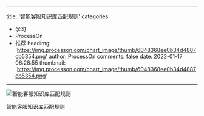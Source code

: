 
---
title: '智能客服知识库匹配规则'
categories: 
 - 学习
 - ProcessOn
 - 推荐
headimg: 'https://img.processon.com/chart_image/thumb/6048368ee0b34d4887cb5354.png'
author: ProcessOn
comments: false
date: 2022-01-17 06:28:55
thumbnail: 'https://img.processon.com/chart_image/thumb/6048368ee0b34d4887cb5354.png'
---

<div>   
<img class="thumb" alt="智能客服知识库匹配规则" src="https://img.processon.com/chart_image/thumb/6048368ee0b34d4887cb5354.png" referrerpolicy="no-referrer">
<p>智能客服知识库匹配规则</p>  
</div>
            